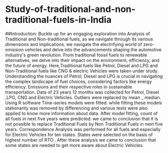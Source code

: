 # Study-of-traditional-and-non-traditional-fuels-in-India
##Introduction:
Buckle up for an engaging exploration into Analysis of Traditional and Non-traditional fuels, as we navigate through its various dimensions and implications.
we navigate the electrifying world of zero-emission vehicles and delve into the advancements shaping the automotive industry's green revolution.
From traditional fossil fuels to renewable alternatives, we delve into their impact on the environment, efficiency, and the future of energy.
Here,Traditional fuels like Petrol, Diesel and LPG and Non-Traditional fuels like CNG & electric Vehicles were taken under study.
Understanding the nuances of Petrol, Diesel and LPG is crucial in navigating the complex landscape of fuel choices, considering factors like energy efficiency.
Emissions and their respective roles in sustainable transportation. Data of 23 years 12 months was collected for Petrol, Diesel ,LPG, CNG and Electric Vehicles.
Outliers were replaced by mean _ median. Using R software  Time-series models were fitted. while fitting these models stationarity was removed by differencing and
various tests were also applied to know more information about data. After model fitting, count of all fuels in next five years were predicted.
we came to conclusion that it is not possible to replace Traditional Fuels by Non Traditional Fuels in next five years.
Correspondence Analysis was performed for all fuels and especially for Electric Vehicles for ten states. States were selected on the basis of highest number of RTO . 
After these analysis we came to conclusion that some states are needed to get more aware about Electric Vehicles.
